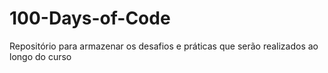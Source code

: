 # 100-Days-of-Code
Repositório para armazenar os desafios e práticas que serão realizados ao longo do curso
